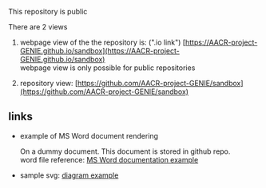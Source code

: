 
This repository is public

There are 2 views

1. webpage view of the the repository is: (".io link")
   [https://AACR-project-GENIE.github.io/sandbox](https://AACR-project-GENIE.github.io/sandbox)  
   webpage view is only possible for public repositories  


2. repository view: [https://github.com/AACR-project-GENIE/sandbox](https://github.com/AACR-project-GENIE/sandbox)  



## links
- example of MS Word document rendering  
  
  On a dummy document. This document is stored in github repo.  
  word file reference: [MS Word documentation example](https://github.com/AACR-project-GENIE/sandbox/raw/refs/heads/main/word.docx)  


- sample svg: [diagram example](https://AACR-project-GENIE.github.io/sandbox/test001.svg)
